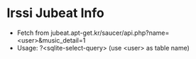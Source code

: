 Irssi Jubeat Info
=====
* Fetch from jubeat.apt-get.kr/saucer/api.php?name=&lt;user&gt;&amp;music\_detail=1
* Usage: ?&lt;sqlite-select-query&gt; (use &lt;user&gt; as table name)
